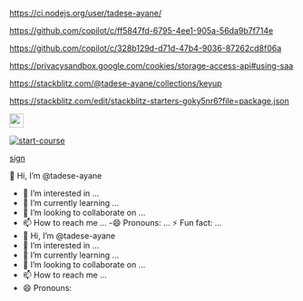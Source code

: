 

https://ci.nodejs.org/user/tadese-ayane/

https://github.com/copilot/c/ff5847fd-6795-4ee1-905a-56da9b7f714e

https://github.com/copilot/c/328b129d-d71d-47b4-9036-87262cd8f06a

https://privacysandbox.google.com/cookies/storage-access-api#using-saa

https://stackblitz.com/@tadese-ayane/collections/keyup

https://stackblitz.com/edit/stackblitz-starters-goky5nr6?file=package.json

  <a id="copy-exercise" href="https://github.com/new?template_owner=skills&template_name=introduction-to-github&owner=%40me&name=skills-introduction-to-github&description=Exercise:+Introduction+to+GitHub&visibility=public">
      <img src="https://img.shields.io/badge/📠_Copy_Exercise-008000" height="25pt"/>
   </a>

   [![start-course](https://user-images.githubusercontent.com/1221423/235727646-4a590299-ffe5-480d-8cd5-8194ea184546.svg)](https://github.com/new?template_owner=skills&template_name=github-pages&owner=%40me&name=skills-github-pages&description=My+clone+repository&visibility=public)


[sign](https://www.w3schools.com/howto/tryit.asp?filename=tryhow_css_register_form)

👋 Hi, I’m @tadese-ayane
- 👀 I’m interested in ...
- 🌱 I’m currently learning ...
- 💞️ I’m looking to collaborate on ...
- 📫 How to reach me ...
-😄 Pronouns: ...
⚡ Fun fact: ...
- 👋 Hi, I’m @tadese-ayane
- 👀 I’m interested in ...
- 🌱 I’m currently learning ...
- 💞️ I’m looking to collaborate on ...
- 📫 How to reach me ...
- 😄 Pronouns: 
